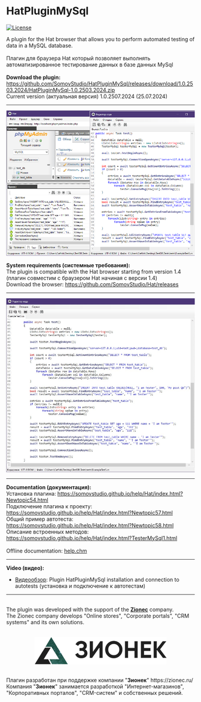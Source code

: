 # HatPluginMySql

[![License](http://img.shields.io/:license-GPL2-blue.svg)](https://github.com/SomovStudio/HatPluginMySql/blob/main/LICENSE)

A plugin for the Hat browser that allows you to perform automated testing of data in a MySQL database.
<br>
<br>
Плагин для браузера Hat который позволяет выполнять автоматизированное тестирование данных в базе данных MySql
<br>
<br><b>Download the plugin:</b>
<br>https://github.com/SomovStudio/HatPluginMySql/releases/download/1.0.2503.2024/HatPluginMySql-1.0.2503.2024.zip
<br>Current version (актуальная версия) 1.0.2507.2024 (25.07.2024)
<hr>

<p align="center">
  <img src="https://github.com/SomovStudio/HatPluginMySql/blob/main/Images/plugin_small-min.png">
</p>

<b>System requirements (системные требования):</b>
<br>The plugin is compatible with the Hat browser starting from version 1.4
<br>(плагин совместим с браузером Hat начиная с версии 1.4)
<br>Download the browser: https://github.com/SomovStudio/Hat/releases

<hr>

<p align="center">
  <img src="https://github.com/SomovStudio/HatPluginMySql/blob/dev/Images/plugin_code-min.png">
</p>

<hr>

<b>Documentation (документация):</b>
<br>Установка плагина:  https://somovstudio.github.io/help/Hat/index.html?Newtopic54.html
<br>Подключение плагина к проекту:  https://somovstudio.github.io/help/Hat/index.html?Newtopic57.html
<br>Общий пример автотеста:  https://somovstudio.github.io/help/Hat/index.html?Newtopic58.html
<br>Описание встроенных методов: https://somovstudio.github.io/help/Hat/index.html?TesterMySql1.html
<br>
<br>Offline documentation: <a href="https://github.com/SomovStudio/Hat/raw/main/Help/help.chm">help.chm</a>

<hr>

<b>Video (видео):</b>
<br>
<ul>
	<li><a href="https://youtu.be/z7YmoBKGzeU" target="_blank">Видеообзор</a>: Plugin HatPluginMySql installation and connection to autotests (установка и подключение к автотестам)</li>
</ul>

<hr>
<br>The plugin was developed with the support of the <b><a href="https://zionec.ru/">Zionec</a></b> company.
<br>The Zionec company develops "Online stores", "Corporate portals", "CRM systems" and its own solutions.
<br><br>
<p align="center">
  <img src="https://github.com/SomovStudio/Hat/blob/main/Img/partners/companyzionec.png">
</p>
<br>Плагин разработан при поддержке компании "<b>Зионек</b>" https://zionec.ru/
<br>Компания "<b>Зионек</b>" занимается разработкой "Интернет-магазинов", "Корпоративных порталов", "CRM-систем" и собственных решений.
